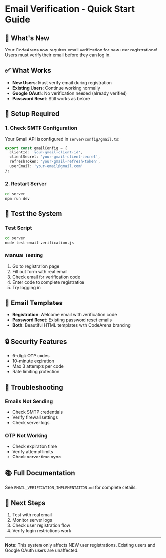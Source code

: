 # Email Verification - Quick Start Guide

## 🚀 What's New

Your CodeArena now requires email verification for new user registrations! Users must verify their email before they can log in.

## ✅ What Works

- **New Users**: Must verify email during registration
- **Existing Users**: Continue working normally
- **Google OAuth**: No verification needed (already verified)
- **Password Reset**: Still works as before

## 🔧 Setup Required

### 1. Check SMTP Configuration
Your Gmail API is configured in `server/config/gmail.ts`:
```typescript
export const gmailConfig = {
  clientId: 'your-gmail-client-id',
  clientSecret: 'your-gmail-client-secret',
  refreshToken: 'your-gmail-refresh-token',
  userEmail: 'your-email@gmail.com'
};
```

### 2. Restart Server
```bash
cd server
npm run dev
```

## 🧪 Test the System

### Test Script
```bash
cd server
node test-email-verification.js
```

### Manual Testing
1. Go to registration page
2. Fill out form with real email
3. Check email for verification code
4. Enter code to complete registration
5. Try logging in

## 📧 Email Templates

- **Registration**: Welcome email with verification code
- **Password Reset**: Existing password reset emails
- **Both**: Beautiful HTML templates with CodeArena branding

## 🔒 Security Features

- 6-digit OTP codes
- 10-minute expiration
- Max 3 attempts per code
- Rate limiting protection

## 🚨 Troubleshooting

### Emails Not Sending
- Check SMTP credentials
- Verify firewall settings
- Check server logs

### OTP Not Working
- Check expiration time
- Verify attempt limits
- Check server time sync

## 📚 Full Documentation

See `EMAIL_VERIFICATION_IMPLEMENTATION.md` for complete details.

## 🎯 Next Steps

1. Test with real email
2. Monitor server logs
3. Check user registration flow
4. Verify login restrictions work

---

**Note**: This system only affects NEW user registrations. Existing users and Google OAuth users are unaffected. 